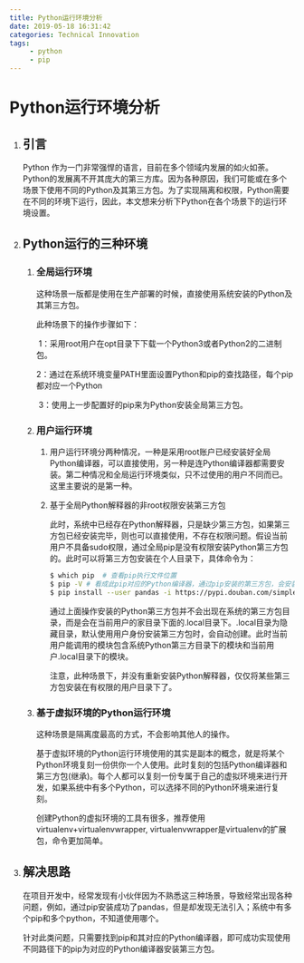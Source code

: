 ```yaml
---
title: Python运行环境分析
date: 2019-05-18 16:31:42
categories: Technical Innovation
tags:
     - python
     - pip
---
```


# Python运行环境分析



1. ## 引言

   Python 作为一门非常强悍的语言，目前在多个领域内发展的如火如荼。Python的发展离不开其庞大的第三方库。因为各种原因，我们可能或在多个场景下使用不同的Python及其第三方包。为了实现隔离和权限，Python需要在不同的环境下运行，因此，本文想来分析下Python在各个场景下的运行环境设置。

2. ## Python运行的三种环境

   1. ### 全局运行环境

      这种场景一版都是使用在生产部署的时候，直接使用系统安装的Python及其第三方包。

      此种场景下的操作步骤如下：

      ​	1：采用root用户在opt目录下下载一个Python3或者Python2的二进制包。

      ​	2：通过在系统环境变量PATH里面设置Python和pip的查找路径，每个pip都对应一个Python

      ​    3：使用上一步配置好的pip来为Python安装全局第三方包。

   2. ### 用户运行环境

      1. 用户运行环境分两种情况，一种是采用root账户已经安装好全局Python编译器，可以直接使用，另一种是连Python编译器都需要安装。第二种情况和全局运行环境类似，只不过使用的用户不同而已。这里主要说的是第一种。

      2. 基于全局Python解释器的非root权限安装第三方包

         此时，系统中已经存在Python解释器，只是缺少第三方包，如果第三方包已经安装完毕，则也可以直接使用，不存在权限问题。假设当前用户不具备sudo权限，通过全局pip是没有权限安装Python第三方包的。此时可以将第三方包安装在个人目录下，具体命令为：

         ``` bash
         $ which pip  # 查看pip执行文件位置
         $ pip -V # 看成此pip对应的Python编译器，通过pip安装的第三方包，会安装到这个Python编译器上
         $ pip install --user pandas -i https://pypi.douban.com/simple # 安装pandas第三方库到当前用户下
         ```

         通过上面操作安装的Python第三方包并不会出现在系统的第三方包目录，而是会在当前用户的家目录下面的.local目录下。.local目录为隐藏目录，默认使用用户身份安装第三方包时，会自动创建。此时当前用户能调用的模块包含系统Python第三方目录下的模块和当前用户.local目录下的模块。

         注意，此种场景下，并没有重新安装Python解释器，仅仅将某些第三方包安装在有权限的用户目录下了。

   3. ### 基于虚拟环境的Python运行环境

      这种场景是隔离度最高的方式，不会影响其他人的操作。

      基于虚拟环境的Python运行环境使用的其实是副本的概念，就是将某个Python环境复刻一份供你一个人使用。此时复刻的包括Python编译器和第三方包(继承)。每个人都可以复刻一份专属于自己的虚拟环境来进行开发，如果系统中有多个Python，可以选择不同的Python环境来进行复刻。

      创建Python的虚拟环境的工具有很多，推荐使用virtualenv+virtualenvwrapper, virtualenvwrapper是virtualenv的扩展包，命令更加简单。

3. ## 解决思路

   在项目开发中，经常发现有小伙伴因为不熟悉这三种场景，导致经常出现各种问题，例如，通过pip安装成功了pandas，但是却发现无法引入；系统中有多个pip和多个python，不知道使用哪个。

   针对此类问题，只需要找到pip和其对应的Python编译器，即可成功实现使用不同路径下的pip为对应的Python编译器安装第三方包。









